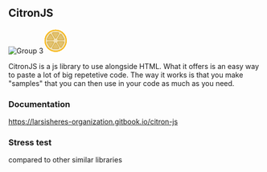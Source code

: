 ## CitronJS
![Group 3](https://github.com/LarsIsHere/CitronJS/assets/118752107/ff1411ab-fdb4-4f6f-ad40-718a3836734e)<svg width="50" height="50" viewBox="0 0 237 239" fill="none" xmlns="http://www.w3.org/2000/svg">
<circle cx="118.5" cy="118.5" r="118.5" fill="white"/>
<circle cx="118" cy="118" r="105" fill="#F7B81A"/>
<circle cx="118" cy="118" r="105" fill="#F7B81A"/>
<circle cx="118" cy="118" r="105" fill="#F7B81A"/>
<circle cx="118" cy="118" r="105" fill="#F7B81A"/>
<circle cx="118" cy="118" r="95" fill="#F7B81A"/>
<circle cx="118" cy="118" r="95" fill="#F7B81A"/>
<circle cx="118" cy="118" r="95" fill="#F7B81A"/>
<circle cx="118" cy="118" r="95" fill="#F2E2B8"/>
<path d="M127.242 93.5C123.008 100.833 112.423 100.833 108.189 93.5L85.2394 53.75C81.0055 46.4167 86.2979 37.25 94.7657 37.25L140.665 37.25C149.133 37.25 154.425 46.4167 150.191 53.75L127.242 93.5Z" fill="#D7B150"/>
<path d="M124.562 86.5C121.868 91.1667 115.132 91.1667 112.438 86.5L93.8183 54.25C91.124 49.5833 94.4919 43.75 99.8805 43.75L137.12 43.75C142.508 43.75 145.876 49.5833 143.182 54.25L124.562 86.5Z" fill="#E2C26F"/>
<path d="M143.614 114.263C135.146 114.263 129.854 105.096 134.087 97.7629L157.19 57.7477C161.424 50.4144 172.009 50.4144 176.243 57.7477L199.346 97.7628C203.579 105.096 198.287 114.263 189.819 114.263L143.614 114.263Z" fill="#D7B150"/>
<path d="M45.391 114.263C36.9232 114.263 31.6308 105.096 35.8647 97.7629L58.9674 57.7477C63.2013 50.4144 73.7861 50.4144 78.02 57.7477L101.123 97.7628C105.357 105.096 100.064 114.263 91.5965 114.263L45.391 114.263Z" fill="#D7B150"/>
<path d="M94.937 196.84C86.4692 196.84 81.1768 187.673 85.4107 180.34L108.513 140.324C112.747 132.991 123.332 132.991 127.566 140.324L150.669 180.339C154.903 187.673 149.61 196.84 141.143 196.84L94.937 196.84Z" fill="#D7B150"/>
<path d="M134.087 139.455C129.854 132.122 135.146 122.955 143.614 122.955L189.819 122.955C198.287 122.955 203.579 132.122 199.346 139.455L176.243 179.47C172.009 186.804 161.424 186.804 157.19 179.47L134.087 139.455Z" fill="#D7B150"/>
<path d="M35.8647 139.455C31.6308 132.122 36.9231 122.955 45.3909 122.955L91.5965 122.955C100.064 122.955 105.357 132.122 101.123 139.455L78.02 179.47C73.7861 186.804 63.2013 186.804 58.9674 179.47L35.8647 139.455Z" fill="#D7B150"/>
<path d="M147.874 108.244C142.486 108.244 139.118 102.411 141.812 97.7439L160.432 65.4939C163.126 60.8272 169.862 60.8272 172.556 65.4939L191.176 97.7439C193.87 102.411 190.502 108.244 185.113 108.244L147.874 108.244Z" fill="#E2C26F"/>
<path d="M141.812 140.244C139.118 135.577 142.486 129.744 147.874 129.744L185.113 129.744C190.502 129.744 193.87 135.577 191.176 140.244L172.556 172.494C169.862 177.161 163.126 177.161 160.432 172.494L141.812 140.244Z" fill="#E2C26F"/>
<path d="M112.438 147.5C115.132 142.833 121.868 142.833 124.562 147.5L143.182 179.75C145.876 184.417 142.508 190.25 137.12 190.25H99.8805C94.4919 190.25 91.124 184.417 93.8183 179.75L112.438 147.5Z" fill="#E2C26F"/>
<path d="M87.1134 129.744C92.502 129.744 95.8699 135.577 93.1756 140.244L74.5561 172.494C71.8618 177.161 65.126 177.161 62.4317 172.494L43.8122 140.244C41.1179 135.577 44.4857 129.744 49.8743 129.744L87.1134 129.744Z" fill="#E2C26F"/>
<path d="M93.1756 97.7439C95.8699 102.411 92.502 108.244 87.1134 108.244L49.8743 108.244C44.4857 108.244 41.1179 102.411 43.8122 97.7439L62.4317 65.4939C65.126 60.8272 71.8618 60.8272 74.5561 65.4939L93.1756 97.7439Z" fill="#E2C26F"/>
</svg>



CitronJS is a js library to use alongside HTML. What it offers is an easy way to paste a lot of big repetetive code.
The way it works is that you make "samples" that you can then use in your code as much as you need. 

### Documentation
https://larsisheres-organization.gitbook.io/citron-js

### Stress test
compared to other similar libraries
